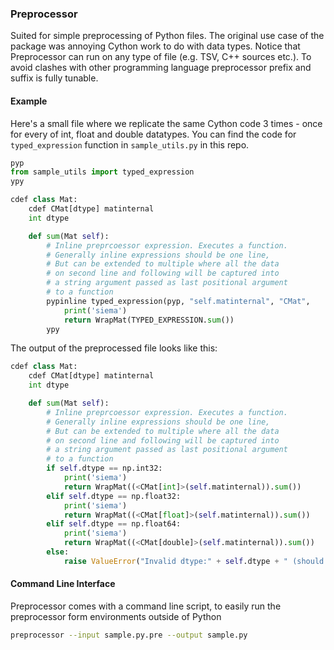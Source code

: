 ### Preprocessor

Suited for simple preprocessing of Python files. The original use case of the package was annoying Cython work to do with data types. Notice that Preprocessor can run on any type of file (e.g. TSV, C++ sources etc.). To avoid clashes with other programming language preprocessor prefix and suffix is fully tunable.

#### Example
Here's a small file where we replicate the same Cython code 3 times - once for every of int, float and double datatypes. You can find the code for `typed_expression` function in `sample_utils.py` in this repo.

```Python
pyp
from sample_utils import typed_expression
ypy

cdef class Mat:
    cdef CMat[dtype] matinternal
    int dtype

    def sum(Mat self):
        # Inline preprcoessor expression. Executes a function.
        # Generally inline expressions should be one line,
        # But can be extended to multiple where all the data
        # on second line and following will be captured into
        # a string argument passed as last positional argument
        # to a function
        pypinline typed_expression(pyp, "self.matinternal", "CMat",
            print('siema')
            return WrapMat(TYPED_EXPRESSION.sum())
        ypy
```

The output of the preprocessed file looks like this:

```Python
cdef class Mat:
    cdef CMat[dtype] matinternal
    int dtype

    def sum(Mat self):
        # Inline preprcoessor expression. Executes a function.
        # Generally inline expressions should be one line,
        # But can be extended to multiple where all the data
        # on second line and following will be captured into
        # a string argument passed as last positional argument
        # to a function
        if self.dtype == np.int32:
            print('siema')
            return WrapMat((<CMat[int]>(self.matinternal)).sum())
        elif self.dtype == np.float32:
            print('siema')
            return WrapMat((<CMat[float]>(self.matinternal)).sum())
        elif self.dtype == np.float64:
            print('siema')
            return WrapMat((<CMat[double]>(self.matinternal)).sum())
        else:
            raise ValueError("Invalid dtype:" + self.dtype + " (should be one of int32, float32, float64)")
```

#### Command Line Interface

Preprocessor comes with a command line script, to easily run the preprocessor form environments outside of Python

```bash
preprocessor --input sample.py.pre --output sample.py
```
